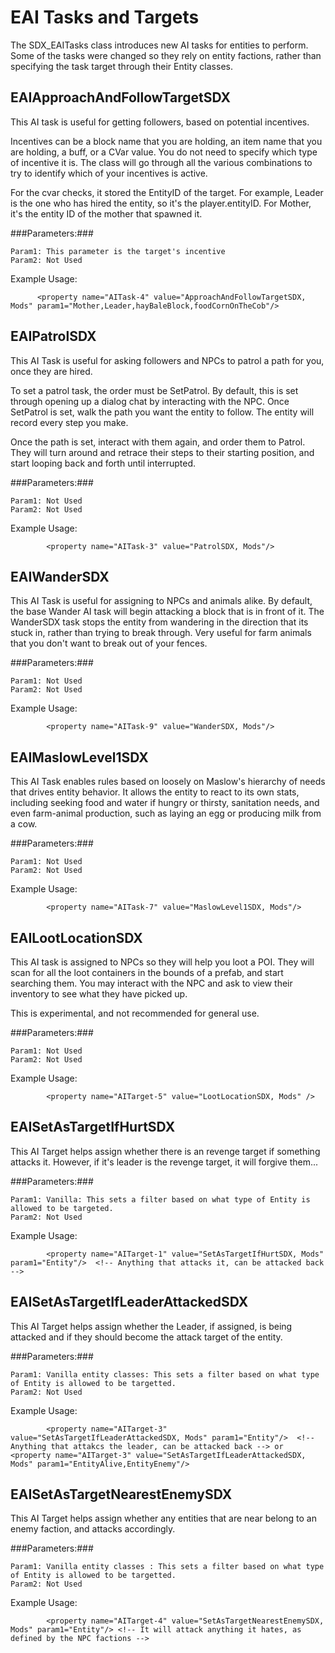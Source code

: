 EAI Tasks and Targets
=====================

The SDX_EAITasks class introduces new AI tasks for entities to perform. Some of the tasks were changed so they rely on entity factions, rather than specifying the task target through their Entity classes.

EAIApproachAndFollowTargetSDX
-------------------

This AI task is useful for getting followers, based on potential incentives.

Incentives can be a block name that you are holding, an item name that you are holding, a buff, or a CVar value. You do not need to specify which
type of incentive it is. The class will go through all the various combinations to try to identify which of your incentives is active.

For the cvar checks, it stored the EntityID of the target. For example, Leader is the one who has hired the entity, so it's the player.entityID. For Mother, 
it's the entity ID of the mother that spawned it.

###Parameters:###

	Param1: This parameter is the target's incentive
	Param2: Not Used

Example Usage:
~~~~~~~~~~~{.xml}
      <property name="AITask-4" value="ApproachAndFollowTargetSDX, Mods" param1="Mother,Leader,hayBaleBlock,foodCornOnTheCob"/>
~~~~~~~~~~~


EAIPatrolSDX
------------------

This AI Task is useful for asking followers and NPCs to patrol a path for you, once they are hired.

To set a patrol task, the order must be SetPatrol. By default, this is set through opening up a dialog chat by interacting with the NPC. Once SetPatrol is set, walk the path you want the entity to follow. The entity will record every step you make.

Once the path is set, interact with them again, and order them to Patrol. They will turn around and retrace their steps to their starting position, and start looping back and forth until interrupted.

###Parameters:###

	Param1: Not Used
	Param2: Not Used

Example Usage:

~~~~~~~~~~~{.xml}
		<property name="AITask-3" value="PatrolSDX, Mods"/>
~~~~~~~~~~~

EAIWanderSDX
---------------

This AI Task is useful for assigning to NPCs and animals alike. By default, the base Wander AI task will begin attacking a block that is in front of it. The WanderSDX task stops the entity from wandering in the direction that its stuck in, rather than trying to break through. Very useful for farm animals that you don't want to break out of your fences.

###Parameters:###

	Param1: Not Used
	Param2: Not Used

Example Usage:
~~~~~~~~~~~{.xml}
		<property name="AITask-9" value="WanderSDX, Mods"/>
~~~~~~~~~~~

EAIMaslowLevel1SDX
---------------

This AI Task enables rules based on loosely on Maslow's hierarchy of needs that drives entity behavior. It allows the entity to react to its own stats, including seeking food and water if hungry or thirsty, sanitation needs, and even farm-animal production, such as laying an egg or producing milk from a cow.

###Parameters:###

	Param1: Not Used
	Param2: Not Used

Example Usage:
~~~~~~~~~~~{.xml}
		<property name="AITask-7" value="MaslowLevel1SDX, Mods"/>
~~~~~~~~~~~


EAILootLocationSDX
---------------

This AI task is assigned to NPCs so they will help you loot a POI. They will scan for all the loot containers in the bounds of a prefab, and start searching them. You may interact with the NPC and ask to view their inventory to see what they have picked up.

This is experimental, and not recommended for general use.

###Parameters:###

	Param1: Not Used
	Param2: Not Used

Example Usage:
~~~~~~~~~~~{.xml}
		<property name="AITarget-5" value="LootLocationSDX, Mods" />
~~~~~~~~~~~


EAISetAsTargetIfHurtSDX
-------------------

This AI Target helps assign whether there is an revenge target if something attacks it. However, if it's leader is the revenge target, it will forgive them...

###Parameters:###

	Param1: Vanilla: This sets a filter based on what type of Entity is allowed to be targeted. 
	Param2: Not Used

Example Usage:
~~~~~~~~~~~{.xml}
		<property name="AITarget-1" value="SetAsTargetIfHurtSDX, Mods" param1="Entity"/>  <!-- Anything that attacks it, can be attacked back -->
~~~~~~~~~~~

EAISetAsTargetIfLeaderAttackedSDX
---------------------

This AI Target helps assign whether the Leader, if assigned, is being attacked and if they should become the attack target of the entity.

###Parameters:###

	Param1: Vanilla entity classes: This sets a filter based on what type of Entity is allowed to be targetted. 
	Param2: Not Used

Example Usage:

~~~~~~~~~~~{.xml}
		<property name="AITarget-3" value="SetAsTargetIfLeaderAttackedSDX, Mods" param1="Entity"/>  <!-- Anything that attakcs the leader, can be attacked back --> or <property name="AITarget-3" value="SetAsTargetIfLeaderAttackedSDX, Mods" param1="EntityAlive,EntityEnemy"/>
~~~~~~~~~~~

EAISetAsTargetNearestEnemySDX
---------------------

This AI Target helps assign whether any entities that are near belong to an enemy faction, and attacks accordingly.


###Parameters:###

	Param1: Vanilla entity classes : This sets a filter based on what type of Entity is allowed to be targetted. 
	Param2: Not Used

Example Usage:

~~~~~~~~~~~{.xml}
		<property name="AITarget-4" value="SetAsTargetNearestEnemySDX, Mods" param1="Entity"/> <!-- It will attack anything it hates, as defined by the NPC factions -->
~~~~~~~~~~~